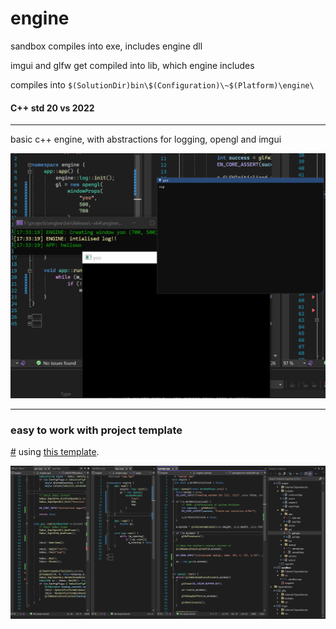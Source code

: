 # engine
<p> sandbox compiles into exe, includes engine dll </p>
<p> imgui and glfw get compiled into lib, which engine includes </p>

 compiles into ``` $(SolutionDir)bin\$(Configuration)\~$(Platform)\engine\ ```

<h4> C++ std 20 vs 2022 </h4>

--- 

<p> basic c++ engine, with abstractions for logging, opengl and imgui </p>

![example](https://github.com/quarzasiphix/screenshots/blob/main/engine-example.png)

--- 

<h3> easy to work with project template </h3>

<span style="text-decoration: underline;">#</span> using <a href="https://github.com/quarzasiphix/template" style="display:inline;">this template</a>.



<u></u>


![project](https://github.com/quarzasiphix/screenshots/blob/main/engine-proj.png)

